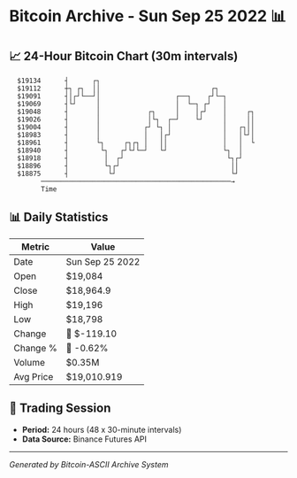 # Bitcoin Archive - Sun Sep 25 2022 📊

## 📈 24-Hour Bitcoin Chart (30m intervals)

```
  $19134      ┤      ┌┐                                        
  $19112      ┼┐ ┌┐  ││                            ┌┐          
  $19091      ┤│┌┘└──┘│                   ┌──┐    ┌┘└─┐        
  $19069      ┤└┘     │                   │  └─┐ ┌┘   │        
  $19048      ┤       │            ┌┐     │    │┌┘    │     ┌┐ 
  $19026      ┤       │            │└┐  ┌─┘    └┘     │     ││ 
  $19004      ┤       │           ┌┘ └┐ │             │   ┌┐││ 
  $18983      ┤       │           │   │┌┘             │   │└┘│ 
  $18961      ┤       └┐     ┌┐┌┐ │   ││              │   │  └ 
  $18940      ┤        └┐   ┌┘└┘└─┘   └┘              └┐  │    
  $18918      ┤         │  ┌┘                          └┐┌┘    
  $18896      ┤         └┐┌┘                            ││     
  $18875      ┤          └┘                             └┘     
        ────────────────────────────────────────────────→
        Time
```

## 📊 Daily Statistics

| Metric | Value |
|--------|-------|
| Date | Sun Sep 25 2022 |
| Open | $19,084 |
| Close | $18,964.9 |
| High | $19,196 |
| Low | $18,798 |
| Change | 🔴 $-119.10 |
| Change % | 🔴 -0.62% |
| Volume | $0.35M |
| Avg Price | $19,010.919 |

## 📅 Trading Session

- **Period:** 24 hours (48 x 30-minute intervals)
- **Data Source:** Binance Futures API

---
*Generated by Bitcoin-ASCII Archive System*
